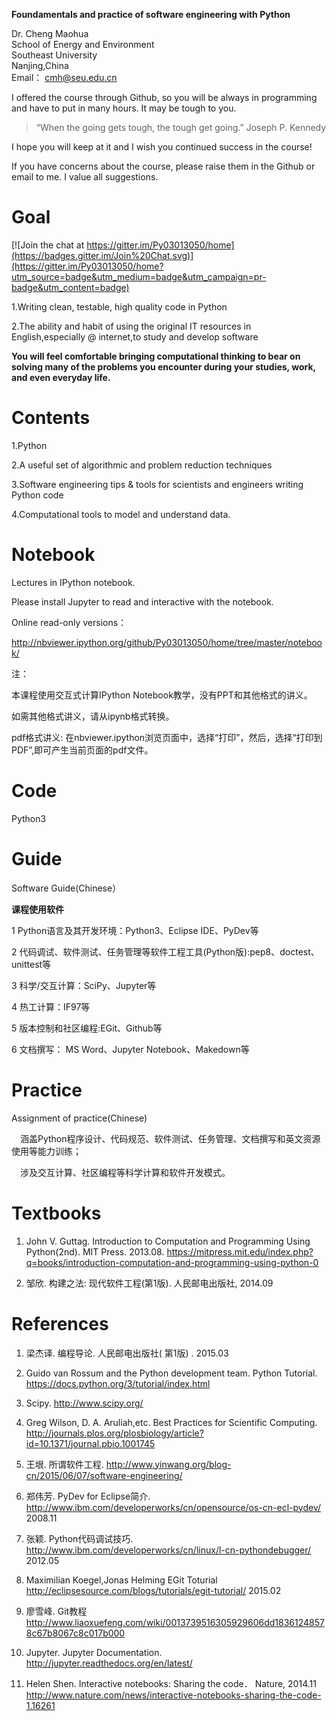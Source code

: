 
<b>Foundamentals and practice of software engineering with Python</b>

Dr. Cheng Maohua  
School of Energy and Environment  
Southeast University  
Nanjing,China  
Email： cmh@seu.edu.cn

I offered the course through Github, so you will be always in programming and have to put in many hours. It may be tough to you.

>“When the going gets tough, the tough get going.”  Joseph P. Kennedy 

I hope you will keep at it and I wish you continued success in the course!

If you have concerns about the course, please raise them in the Github or email to me. I value all suggestions.

# Goal

[![Join the chat at https://gitter.im/Py03013050/home](https://badges.gitter.im/Join%20Chat.svg)](https://gitter.im/Py03013050/home?utm_source=badge&utm_medium=badge&utm_campaign=pr-badge&utm_content=badge)

1.Writing clean, testable, high quality code in Python

2.The ability and habit of using the original IT resources in English,especially @ internet,to study and develop software

<b>You will feel comfortable bringing computational thinking to bear on solving many of the problems you encounter during your studies, work, and even everyday life.</b>

# Contents

1.Python

2.A useful set of algorithmic and problem reduction techniques

3.Software engineering tips & tools for scientists and engineers writing Python code

4.Computational tools to model and understand data.


# Notebook

Lectures in IPython notebook.

Please install Jupyter to read and interactive with the notebook.

Online read-only versions：

   http://nbviewer.ipython.org/github/Py03013050/home/tree/master/notebook/
 
注：
 
 本课程使用交互式计算IPython Notebook教学，没有PPT和其他格式的讲义。
        
 如需其他格式讲义，请从ipynb格式转换。
        
 pdf格式讲义: 在nbviewer.ipython浏览页面中，选择“打印”，然后，选择“打印到PDF”,即可产生当前页面的pdf文件。

# Code

  Python3 
  
# Guide

  Software Guide(Chinese）
  
<b>课程使用软件</b>
    
1 Python语言及其开发环境：Python3、Eclipse IDE、PyDev等
    
2 代码调试、软件测试、任务管理等软件工程工具(Python版):pep8、doctest、unittest等
    
3 科学/交互计算：SciPy、Jupyter等
    
4 热工计算：IF97等
    
5 版本控制和社区编程:EGit、Github等
    
6 文档撰写： MS Word、Jupyter Notebook、Makedown等 
  
# Practice

  Assignment of practice(Chinese) 
  
　涵盖Python程序设计、代码规范、软件测试、任务管理、文档撰写和英文资源使用等能力训练；

　涉及交互计算、社区编程等科学计算和软件开发模式。

# Textbooks

1. John V. Guttag. Introduction to Computation and Programming Using Python(2nd). MIT Press. 2013.08.    https://mitpress.mit.edu/index.php?q=books/introduction-computation-and-programming-using-python-0

2. 邹欣. 构建之法: 现代软件工程(第1版). 人民邮电出版社, 2014.09

# References

1. 梁杰译. 编程导论. 人民邮电出版社( 第1版) .  2015.03

2. Guido van Rossum and the Python development team. Python Tutorial. https://docs.python.org/3/tutorial/index.html

3. Scipy. http://www.scipy.org/

4. Greg Wilson, D. A. Aruliah,etc. Best Practices for Scientific Computing.     
   http://journals.plos.org/plosbiology/article?id=10.1371/journal.pbio.1001745

5. 王垠. 所谓软件工程. http://www.yinwang.org/blog-cn/2015/06/07/software-engineering/

6. 郑伟芳. PyDev for Eclipse简介. http://www.ibm.com/developerworks/cn/opensource/os-cn-ecl-pydev/   2008.11

7. 张颖. Python代码调试技巧. http://www.ibm.com/developerworks/cn/linux/l-cn-pythondebugger/    2012.05 

8. Maximilian Koegel,Jonas Helming  EGit Toturial http://eclipsesource.com/blogs/tutorials/egit-tutorial/    2015.02

9. 廖雪峰. Git教程  http://www.liaoxuefeng.com/wiki/0013739516305929606dd18361248578c67b8067c8c017b000

9. Jupyter. Jupyter Documentation. http://jupyter.readthedocs.org/en/latest/

10. Helen Shen. Interactive notebooks: Sharing the code． Nature, 2014.11   
   http://www.nature.com/news/interactive-notebooks-sharing-the-code-1.16261


